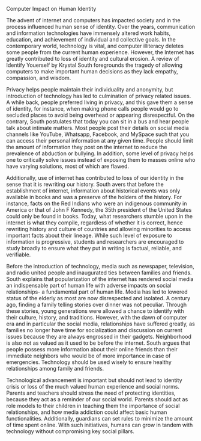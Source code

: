 Computer Impact on Human Identity</p>
The advent of internet and computers has impacted society and in the process influenced human sense of identity. Over the years, communication and information technologies have immensely altered work habits, education, and achievement of individual and collective goals. In the contemporary world, technology is vital, and computer illiteracy deletes some people from the current human experience. However, the Internet has greatly contributed to loss of identity and cultural erosion. A review of Identify Youerself by Krystal South foregrounds the tragedy of allowing computers to make important human decisions as they lack empathy, compassion, and wisdom. </p>
Privacy helps people maintain their individuality and anonymity, but introduction of technology has led to culmination of privacy related issues. A while back, people preferred living in privacy, and this gave them a sense of identity, for instance, when making phone calls people would go to secluded places to avoid being overhead or appearing disrespectful. On the contrary, South postulates that today you can sit in a bus and hear people talk about intimate matters. Most people post their details on social media channels like YouTube, Whatsapp, Facebook, and MySpace such that you can access their personal information at any given time. People should limit the amount of information they post on the internet to reduce the prevalence of abduction or bullying. In addition, some level of privacy helps one to critically solve issues instead of exposing them to masses online who have varying solutions, most of which are flawed.</p>
Additionally, use of internet has contributed to loss of our identity in the sense that it is rewriting our history. South avers that before the establishment of internet, information about historical events was only available in books and was a preserve of the holders of the history. For instance, facts on the Red Indians who were an indigenous community in America or that of John F Kennedy, the 35th president of the United States could only be found in books. Today, what researchers stumble upon in the internet is what they compile, regardless of whether it is correct, hence rewriting history and culture of countries and allowing minorities to access important facts about their lineage. While such level of exposure to information is progressive, students and researchers are encouraged to study broadly to ensure what they put in writing is factual, reliable, and verifiable.
</p>
Before the introduction of technology, media such as newspaper, television, and radio united people and inaugurated ties between families and friends. South explains that popularization of the internet has rendered social media an indispensable part of human life with adverse impacts on social relationships- a fundamental part of human life. Media has led to lowered status of the elderly as most are now disrespected and isolated. A century ago, finding a family telling stories over dinner was not peculiar. Through these stories, young generations were allowed a chance to identify with their culture, history, and traditions. However, with the dawn of computer era and in particular the social media, relationships have suffered greatly, as families no longer have time for socialization and discussion on current issues because they are always engrossed in their gadgets. Neighborhood is also not as valued as it used to be before the internet. South argues that people possess more information about their online friends than their immediate neighbors who would be of more importance in case of emergencies. Technology should be used wisely to ensure healthy relationships among family and friends.
</p>
Technological advancement is important but should not lead to identity crisis or loss of the much valued human experience and social norms. Parents and teachers should stress the need of protecting identities, because they act as a reminder of our social world. Parents should act as role models to their children in teaching them the importance of social relationships, and how media addiction could affect basic human functionalities. Additionally, guardians can set rules to minimize the amount of time spent online. With such initiatives, humans can grow in tandem with technology without compromising key social pillars. </p>

